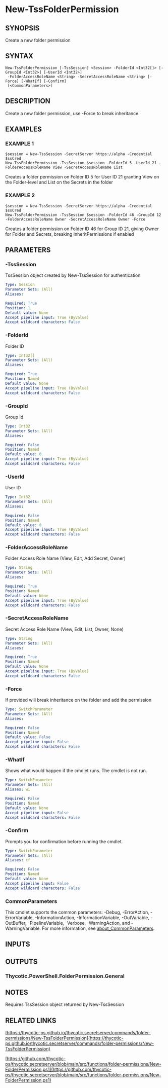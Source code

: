 # New-TssFolderPermission

## SYNOPSIS
Create a new folder permission

## SYNTAX

```
New-TssFolderPermission [-TssSession] <Session> -FolderId <Int32[]> [-GroupId <Int32>] [-UserId <Int32>]
 -FolderAccessRoleName <String> -SecretAccessRoleName <String> [-Force] [-WhatIf] [-Confirm]
 [<CommonParameters>]
```

## DESCRIPTION
Create a new folder permission, use -Force to break inheritance

## EXAMPLES

### EXAMPLE 1
```
$session = New-TssSession -SecretServer https://alpha -Credential $ssCred
New-TssFolderPermission -TssSession $session -FolderId 5 -UserId 21 -FolderAccessRoleName View -SecretAccessRoleName List
```

Creates a folder permission on Folder ID 5 for User ID 21 granting View on the Folder-level and List on the Secrets in the folder

### EXAMPLE 2
```
$session = New-TssSession -SecretServer https://alpha -Credential $ssCred
New-TssFolderPermission -TssSession $session -FolderId 46 -GroupId 12 -FolderAccessRoleName Owner -SecretAccessRoleName Owner -Force
```

Creates a folder permission on Folder ID 46 for Group ID 21, giving Owner for Folder and Secrets, breaking InheritPermissions if enabled

## PARAMETERS

### -TssSession
TssSession object created by New-TssSession for authentication

```yaml
Type: Session
Parameter Sets: (All)
Aliases:

Required: True
Position: 1
Default value: None
Accept pipeline input: True (ByValue)
Accept wildcard characters: False
```

### -FolderId
Folder ID

```yaml
Type: Int32[]
Parameter Sets: (All)
Aliases:

Required: True
Position: Named
Default value: None
Accept pipeline input: True (ByValue)
Accept wildcard characters: False
```

### -GroupId
Group Id

```yaml
Type: Int32
Parameter Sets: (All)
Aliases:

Required: False
Position: Named
Default value: 0
Accept pipeline input: True (ByValue)
Accept wildcard characters: False
```

### -UserId
User ID

```yaml
Type: Int32
Parameter Sets: (All)
Aliases:

Required: False
Position: Named
Default value: 0
Accept pipeline input: True (ByValue)
Accept wildcard characters: False
```

### -FolderAccessRoleName
Folder Access Role Name (View, Edit, Add Secret, Owner)

```yaml
Type: String
Parameter Sets: (All)
Aliases:

Required: True
Position: Named
Default value: None
Accept pipeline input: True (ByValue)
Accept wildcard characters: False
```

### -SecretAccessRoleName
Secret Access Role Name (View, Edit, List, Owner, None)

```yaml
Type: String
Parameter Sets: (All)
Aliases:

Required: True
Position: Named
Default value: None
Accept pipeline input: True (ByValue)
Accept wildcard characters: False
```

### -Force
If provided will break inheritance on the folder and add the permission

```yaml
Type: SwitchParameter
Parameter Sets: (All)
Aliases:

Required: False
Position: Named
Default value: False
Accept pipeline input: False
Accept wildcard characters: False
```

### -WhatIf
Shows what would happen if the cmdlet runs.
The cmdlet is not run.

```yaml
Type: SwitchParameter
Parameter Sets: (All)
Aliases: wi

Required: False
Position: Named
Default value: None
Accept pipeline input: False
Accept wildcard characters: False
```

### -Confirm
Prompts you for confirmation before running the cmdlet.

```yaml
Type: SwitchParameter
Parameter Sets: (All)
Aliases: cf

Required: False
Position: Named
Default value: None
Accept pipeline input: False
Accept wildcard characters: False
```

### CommonParameters
This cmdlet supports the common parameters: -Debug, -ErrorAction, -ErrorVariable, -InformationAction, -InformationVariable, -OutVariable, -OutBuffer, -PipelineVariable, -Verbose, -WarningAction, and -WarningVariable. For more information, see [about_CommonParameters](http://go.microsoft.com/fwlink/?LinkID=113216).

## INPUTS

## OUTPUTS

### Thycotic.PowerShell.FolderPermission.General
## NOTES
Requires TssSession object returned by New-TssSession

## RELATED LINKS

[https://thycotic-ps.github.io/thycotic.secretserver/commands/folder-permissions/New-TssFolderPermission](https://thycotic-ps.github.io/thycotic.secretserver/commands/folder-permissions/New-TssFolderPermission)

[https://github.com/thycotic-ps/thycotic.secretserver/blob/main/src/functions/folder-permissions/New-FolderPermission.ps1](https://github.com/thycotic-ps/thycotic.secretserver/blob/main/src/functions/folder-permissions/New-FolderPermission.ps1)

